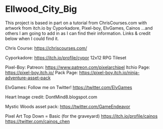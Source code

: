 # Ellwood_City_Big

This project is based in part on a tutorial from ChrisCourses.com with artwork from itch.io by Cyporkadore, Pixel-boy, ElvGames, Cainos ...and others I am going to add in as I can find their information. Links & credit below when I could find it.

Chris Course:
https://chriscourses.com/

Cyporkadore:
https://itch.io/profile/cypor
12x12 RPG Tileset

Pixel-Boy:
Patreon: https://www.patreon.com/pixelarchipel
Itchio Page: https://pixel-boy.itch.io/
Pack Page: https://pixel-boy.itch.io/ninja-adventure-asset-pack

ElvGames:
Follow me on Twitter!
https://twitter.com/ElvGames

Heart Image credit:
DontMind8.blogspot.com

Mystic Woods asset pack:
https://twitter.com/GameEndeavor

Pixel Art Top Down = Basic (for the graveyard)
https://itch.io/profile/cainos
https://twitter.com/cainos_chen
